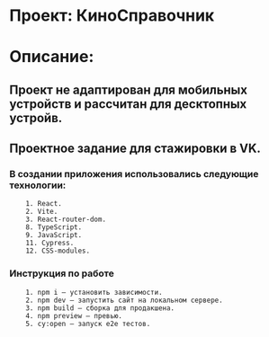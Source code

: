 # Проект: КиноСправочник
# Описание:
## Проект не адаптирован для мобильных устройств и рассчитан для десктопных устройв.
##  Проектное задание для стажировки в VK.
### В создании приложения использовались следующие технологии:
        1. React.
        2. Vite.
        3. React-router-dom.
        8. TypeScript.
        9. JavaScript.
        11. Cypress.
        12. CSS-modules.

### Инструкция по работе
        1. npm i — установить зависимости.
        2. npm dev — запустить сайт на локальном сервере.
        3. npm build — сборка для продакшена.
        4. npm preview — превью.
        5. cy:open — запуск e2e тестов.
